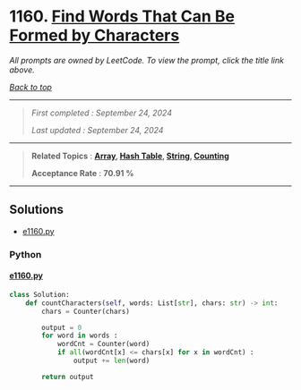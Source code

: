 # 1160. [Find Words That Can Be Formed by Characters](<https://leetcode.com/problems/find-words-that-can-be-formed-by-characters>)

*All prompts are owned by LeetCode. To view the prompt, click the title link above.*

*[Back to top](<../README.md>)*

------

> *First completed : September 24, 2024*
>
> *Last updated : September 24, 2024*

------

> **Related Topics** : **[Array](<by_topic/Array.md>), [Hash Table](<by_topic/Hash Table.md>), [String](<by_topic/String.md>), [Counting](<by_topic/Counting.md>)**
>
> **Acceptance Rate** : **70.91 %**

------

## Solutions

- [e1160.py](<../my-submissions/e1160.py>)
### Python
#### [e1160.py](<../my-submissions/e1160.py>)
```Python
class Solution:
    def countCharacters(self, words: List[str], chars: str) -> int:
        chars = Counter(chars)

        output = 0
        for word in words :
            wordCnt = Counter(word)
            if all(wordCnt[x] <= chars[x] for x in wordCnt) :
                output += len(word)

        return output

```

